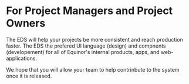 # For Project Managers and Project Owners
 
The EDS will help your projects be more consistent and reach production faster. 
The EDS the prefered UI language (design) and compnents (developement) for all of Equinor's internal products, apps, and web-applications. 

We hope that you will allow your team to help contrinbute to the system once it is released. 